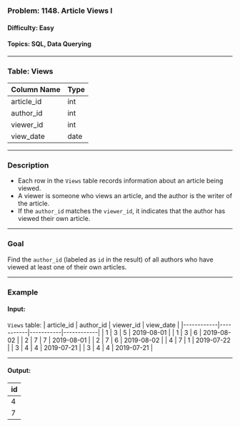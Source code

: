 ### Problem: 1148. Article Views I
#### Difficulty: Easy
#### Topics: SQL, Data Querying

---

### **Table: Views**

| Column Name   | Type    |
|---------------|---------|
| article_id    | int     |
| author_id     | int     |
| viewer_id     | int     |
| view_date     | date    |

---

### **Description**

- Each row in the `Views` table records information about an article being viewed.
- A viewer is someone who views an article, and the author is the writer of the article.
- If the `author_id` matches the `viewer_id`, it indicates that the author has viewed their own article.

---

### **Goal**

Find the `author_id` (labeled as `id` in the result) of all authors who have viewed at least one of their own articles.

---

### **Example**

#### **Input:**

`Views` table:
| article_id | author_id | viewer_id | view_date  |
|------------|-----------|-----------|------------|
| 1          | 3         | 5         | 2019-08-01 |
| 1          | 3         | 6         | 2019-08-02 |
| 2          | 7         | 7         | 2019-08-01 |
| 2          | 7         | 6         | 2019-08-02 |
| 4          | 7         | 1         | 2019-07-22 |
| 3          | 4         | 4         | 2019-07-21 |
| 3          | 4         | 4         | 2019-07-21 |

---

#### **Output:**

| id   |
|------|
| 4    |
| 7    |

